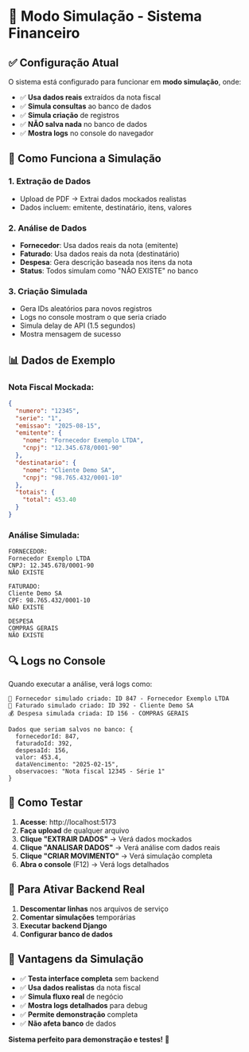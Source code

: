 # 🧪 Modo Simulação - Sistema Financeiro

## ✅ **Configuração Atual**

O sistema está configurado para funcionar em **modo simulação**, onde:

- ✅ **Usa dados reais** extraídos da nota fiscal
- ✅ **Simula consultas** ao banco de dados
- ✅ **Simula criação** de registros
- ✅ **NÃO salva nada** no banco de dados
- ✅ **Mostra logs** no console do navegador

## 🎯 **Como Funciona a Simulação**

### 1. **Extração de Dados**
- Upload de PDF → Extrai dados mockados realistas
- Dados incluem: emitente, destinatário, itens, valores

### 2. **Análise de Dados**
- **Fornecedor**: Usa dados reais da nota (emitente)
- **Faturado**: Usa dados reais da nota (destinatário)  
- **Despesa**: Gera descrição baseada nos itens da nota
- **Status**: Todos simulam como "NÃO EXISTE" no banco

### 3. **Criação Simulada**
- Gera IDs aleatórios para novos registros
- Logs no console mostram o que seria criado
- Simula delay de API (1.5 segundos)
- Mostra mensagem de sucesso

## 📊 **Dados de Exemplo**

### **Nota Fiscal Mockada:**
```json
{
  "numero": "12345",
  "serie": "1",
  "emissao": "2025-08-15",
  "emitente": {
    "nome": "Fornecedor Exemplo LTDA",
    "cnpj": "12.345.678/0001-90"
  },
  "destinatario": {
    "nome": "Cliente Demo SA", 
    "cnpj": "98.765.432/0001-10"
  },
  "totais": {
    "total": 453.40
  }
}
```

### **Análise Simulada:**
```
FORNECEDOR:
Fornecedor Exemplo LTDA
CNPJ: 12.345.678/0001-90
NÃO EXISTE

FATURADO:
Cliente Demo SA
CPF: 98.765.432/0001-10
NÃO EXISTE

DESPESA
COMPRAS GERAIS
NÃO EXISTE
```

## 🔍 **Logs no Console**

Quando executar a análise, verá logs como:

```
📝 Fornecedor simulado criado: ID 847 - Fornecedor Exemplo LTDA
👤 Faturado simulado criado: ID 392 - Cliente Demo SA
💰 Despesa simulada criada: ID 156 - COMPRAS GERAIS

Dados que seriam salvos no banco: {
  fornecedorId: 847,
  faturadoId: 392,
  despesaId: 156,
  valor: 453.4,
  dataVencimento: "2025-02-15",
  observacoes: "Nota fiscal 12345 - Série 1"
}
```

## 🚀 **Como Testar**

1. **Acesse**: http://localhost:5173
2. **Faça upload** de qualquer arquivo
3. **Clique "EXTRAIR DADOS"** → Verá dados mockados
4. **Clique "ANALISAR DADOS"** → Verá análise com dados reais
5. **Clique "CRIAR MOVIMENTO"** → Verá simulação completa
6. **Abra o console** (F12) → Verá logs detalhados

## 🔄 **Para Ativar Backend Real**

1. **Descomentar linhas** nos arquivos de serviço
2. **Comentar simulações** temporárias
3. **Executar backend Django**
4. **Configurar banco de dados**

## 🎉 **Vantagens da Simulação**

- ✅ **Testa interface completa** sem backend
- ✅ **Usa dados realistas** da nota fiscal
- ✅ **Simula fluxo real** de negócio
- ✅ **Mostra logs detalhados** para debug
- ✅ **Permite demonstração** completa
- ✅ **Não afeta banco** de dados

**Sistema perfeito para demonstração e testes!** 🚀
